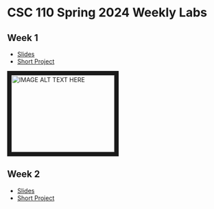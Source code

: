 # CSC 110 Spring 2024 Weekly Labs

## Week 1

-   [Slides](https://adrianapicoral.com/csc-110-lab/week-01/slides.html)
-   [Short Project](https://adrianapicoral.com/csc-110-lab/week-01/short-project.html)

<a href="http://www.youtube.com/watch?feature=player_embedded&v=vbuawW6R9kI" target="_blank"><img src="http://img.youtube.com/vi/vbuawW6R9kI/0.jpg" 
alt="IMAGE ALT TEXT HERE" width="240" height="180" border="10" /></a>

## Week 2

-   [Slides](https://adrianapicoral.com/csc-110-lab/week-02/slides.html)
-   [Short Project](https://adrianapicoral.com/csc-110-lab/week-02/short-project.html)
